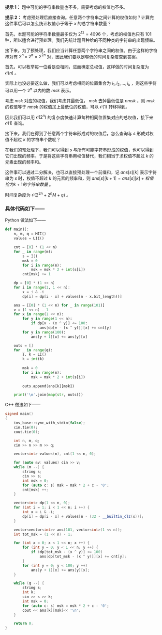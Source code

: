 **提示 1：** 题中可能的字符串数量也不多，需要考虑的权值也不多。

**提示 2：** 考虑预处理后直接查询。任意两个字符串之间计算的权值如何？计算完这件事后可以怎么统计权值小于等于 $x$ 的总字符串数量？

首先，本题可能的字符串数量最多仅为 $2^12=4096$ 个，考虑的权值也只有 $101$ 种，所以适合进行预处理。我们先统计题目种给的不同种类的字符串的出现频率。

接下来，为了预处理，我们应当计算任意两个字符串之间的权值。由于这样的字符串对有 $2^n\times 2^n=2^{2n}$ 对，因此我们要以足够低的时间复杂度查到答案。

首先，可以枚举每一位看是否相同，进而确定总权值，这样做的时间复杂度为 $\mathcal{O}(n)$ 。

实际上也没必要这么做，我们可以考虑相同的位置集合为 $i_1,i_2,\dots,i_k$ ，则这些字符可以用一个 $2^n$ 以内的数 $msk$ 表示。

考虑 $msk$ 对应的权值，我们考虑其最低位， $msk$ 去掉最低位是 $nmsk$ ，则 $msk$ 的权值等于 $nmsk$ 的权值加上最低位的权值，可以 $\mathcal{O}(1)$ 转移得到。

因此我们可以用 $\mathcal{O}(2^n)$ 的复杂度快速计算每种相同位置集对应的总权值，接下来 $\mathcal{O}(1)$ 查询。

接下来，我们在得到了任意两个字符串形成对的权值后，怎么查询与 $s$ 形成对权值不超过 $k$ 的字符串个数呢？

在我们的预处理下，我们可以得到 $s$ 与所有可能字符串形成的权值，也可以得到它们出现的频率。于是将这些字符串用权值替代，我们相当于求权值不超过 $k$ 的元素出现的频率和。

这件事可以通过二分解决，也可以直接预处理一个前缀和，记 $ans[s][k]$ 表示字符串为 $s$ 时，权值不超过 $k$ 的元素的频率和，则 $ans[s][k+1]=ans[s][k]+权值恰为 k+1 的字符串数量$ 。

时间复杂度为 $\mathcal{O}(2^{2n}+2^nM+q)$ 。

### 具体代码如下——

Python 做法如下——

```Python []
def main():
    n, m, q = MII()
    values = LII()

    cnt = [0] * (1 << n)
    for _ in range(m):
        s = I()
        msk = 0
        for i in range(n):
            msk = msk * 2 + int(s[i])
        cnt[msk] += 1

    dp = [0] * (1 << n)
    for i in range(1, 1 << n):
        x = i & -i
        dp[i] = dp[i - x] + values[n - x.bit_length()]

    ans = [[0] * (1 << n) for _ in range(101)]
    v = (1 << n) - 1
    for x in range(1 << n):
        for y in range(1 << n):
            if dp[v - (x ^ y)] <= 100:
                ans[dp[v - (x ^ y)]][x] += cnt[y]
        for y in range(100):
            ans[y + 1][x] += ans[y][x]

    outs = []
    for _ in range(q):
        s, k = LI()
        k = int(k)
        
        msk = 0
        for i in range(n):
            msk = msk * 2 + int(s[i])
        
        outs.append(ans[k][msk])

    print('\n'.join(map(str, outs)))
```

C++ 做法如下——

```cpp []
signed main()
{
    ios_base::sync_with_stdio(false);
    cin.tie(0);
    cout.tie(0);

    int n, m, q;
    cin >> n >> m >> q;

    vector<int> values(n), cnt(1 << n, 0);

    for (auto &v: values) cin >> v;
    while (m --) {
        string s;
        cin >> s;
        int msk = 0;
        for (auto c: s) msk = msk * 2 + c - '0';
        cnt[msk] ++;
    }

    vector<int> dp(1 << n, 0);
    for (int i = 1; i < 1 << n; i ++) {
        int x = i & -i;
        dp[i] = dp[i - x] + values[n - (32 - __builtin_clz(x))];
    }

    vector<vector<int>> ans(101, vector<int>(1 << n));
    int tot_msk = (1 << n) - 1;

    for (int x = 0; x < 1 << n; x ++) {
        for (int y = 0; y < 1 << n; y ++) {
            if (dp[tot_msk - (x ^ y)] <= 100)
                ans[dp[tot_msk - (x ^ y)]][x] += cnt[y];
        }
        for (int y = 0; y < 100; y ++)
            ans[y + 1][x] += ans[y][x];
    }

    while (q --) {
        string s;
        int k;
        cin >> s >> k;
        int msk = 0;
        for (auto c: s) msk = msk * 2 + c - '0';
        cout << ans[k][msk]<< '\n';
    }

    return 0;
}
```
